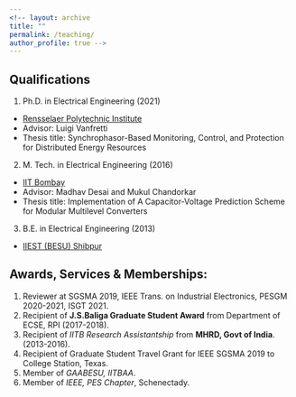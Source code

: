 ```yaml
---
<!-- layout: archive
title: ""
permalink: /teaching/
author_profile: true -->
---
```


## Qualifications

1. Ph.D. in Electrical Engineering (2021)
  - [Rensselaer Polytechnic Institute](https://en.wikipedia.org/wiki/Rensselaer_Polytechnic_Institute)
  - Advisor: Luigi Vanfretti
  - Thesis title: Synchrophasor-Based Monitoring, Control, and Protection for Distributed Energy Resources

2. M. Tech. in Electrical Engineering (2016)
  - [IIT Bombay](https://en.wikipedia.org/wiki/IIT_Bombay)
  - Advisor: Madhav Desai and Mukul Chandorkar
  - Thesis title: Implementation of A Capacitor-Voltage Prediction Scheme for Modular Multilevel Converters

3. B.E. in Electrical Engineering (2013)
  - [IIEST (BESU) Shibpur](https://en.wikipedia.org/wiki/IIEST,_Shibpur)


## Awards, Services & Memberships:

1. Reviewer at SGSMA 2019, IEEE Trans. on Industrial Electronics, PESGM 2020-2021, ISGT 2021.
2. Recipient of **J.S.Baliga Graduate Student Award** from Department of ECSE, RPI (2017-2018). 
3. Recipient of _IITB Research Assistantship_ from **MHRD, Govt of India**.(2013-2016).
4. Recipient of Graduate Student Travel Grant for IEEE SGSMA 2019 to College Station, Texas.
5. Member of _GAABESU, IITBAA_.
6. Member of _IEEE, PES Chapter_, Schenectady. 

